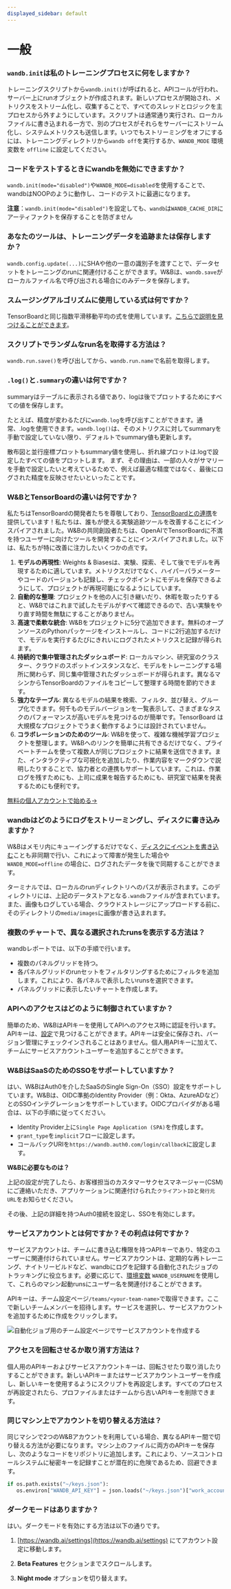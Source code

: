 ```yaml
---
displayed_sidebar: default
---
```

# 一般

### `wandb.init`は私のトレーニングプロセスに何をしますか？

トレーニングスクリプトから`wandb.init()`が呼ばれると、APIコールが行われ、サーバー上にrunオブジェクトが作成されます。新しいプロセスが開始され、メトリクスをストリーム化し、収集することで、すべてのスレッドとロジックを主プロセスから外すようにしています。スクリプトは通常通り実行され、ローカルファイルに書き込まれる一方で、別のプロセスがそれらをサーバーにストリーム化し、システムメトリクスも送信します。いつでもストリーミングをオフにするには、トレーニングディレクトリから`wandb off`を実行するか、`WANDB_MODE` 環境変数を `offline` に設定してください。

### コードをテストするときにwandbを無効にできますか？

`wandb.init(mode="disabled")`や`WANDB_MODE=disabled`を使用することで、wandbはNOOPのように動作し、コードのテストに最適になります。

**注意**：`wandb.init(mode="disabled")`を設定しても、`wandb`は`WANDB_CACHE_DIR`にアーティファクトを保存することを防ぎません

### あなたのツールは、トレーニングデータを追跡または保存しますか？

`wandb.config.update(...)`にSHAや他の一意の識別子を渡すことで、データセットをトレーニングのrunに関連付けることができます。W&Bは、`wandb.save`がローカルファイル名で呼び出される場合にのみデータを保存します。

### スムージングアルゴリズムに使用している式は何ですか？

TensorBoardと同じ指数平滑移動平均の式を使用しています。[こちらで説明を見つけることができます](https://stackoverflow.com/questions/42281844/what-is-the-mathematics-behind-the-smoothing-parameter-in-tensorboards-scalar)。

### スクリプトでランダムなrun名を取得する方法は？

`wandb.run.save()`を呼び出してから、`wandb.run.name`で名前を取得します。

### `.log()`と`.summary`の違いは何ですか？

summaryはテーブルに表示される値であり、logは後でプロットするためにすべての値を保存します。

たとえば、精度が変わるたびに`wandb.log`を呼び出すことができます。通常、.logを使用できます。`wandb.log()`は、そのメトリクスに対してsummaryを手動で設定していない限り、デフォルトでsummary値も更新します。

散布図と並行座標プロットもsummary値を使用し、折れ線プロットは.logで設定したすべての値をプロットします。
まず、その理由は、一部の人々がサマリーを手動で設定したいと考えているためで、例えば最適な精度ではなく、最後にログされた精度を反映させたいといったことです。

### W&BとTensorBoardの違いは何ですか？

私たちはTensorBoardの開発者たちを尊敬しており、[TensorBoardとの連携](../integrations/tensorboard.md)を提供しています！私たちは、誰もが使える実験追跡ツールを改善することにインスパイアされました。W&Bの共同創設者たちは、OpenAIでTensorBoardに不満を持つユーザーに向けたツールを開発することにインスパイアされました。以下は、私たちが特に改善に注力したいくつかの点です。

1. **モデルの再現性**: Weights & Biasesは、実験、探索、そして後でモデルを再現するために適しています。メトリクスだけでなく、ハイパーパラメーターやコードのバージョンも記録し、チェックポイントにモデルを保存できるようにして、プロジェクトが再現可能になるようにしています。
2. **自動的な整理**: プロジェクトを他の人に引き継いだり、休暇を取ったりすると、W&Bではこれまで試したモデルがすべて確認できるので、古い実験をやり直す時間を無駄にすることがありません。
3. **高速で柔軟な統合**: W&Bをプロジェクトに5分で追加できます。無料のオープンソースのPythonパッケージをインストールし、コードに2行追加するだけで、モデルを実行するたびにきれいにログされたメトリクスと記録が得られます。
4. **持続的で集中管理されたダッシュボード**: ローカルマシン、研究室のクラスター、クラウドのスポットインスタンスなど、モデルをトレーニングする場所に関わらず、同じ集中管理されたダッシュボードが得られます。異なるマシンからTensorBoardのファイルをコピーして整理する時間を節約できます。
5. **強力なテーブル**: 異なるモデルの結果を検索、フィルタ、並び替え、グループ化できます。何千ものモデルバージョンを一覧表示して、さまざまなタスクのパフォーマンスが高いモデルを見つけるのが簡単です。TensorBoard は大規模なプロジェクトでうまく動作するようには設計されていません。
6. **コラボレーションのためのツール**: W&Bを使って、複雑な機械学習プロジェクトを整理します。W&Bへのリンクを簡単に共有できるだけでなく、プライベートチームを使って複数人が同じプロジェクトに結果を送信できます。また、インタラクティブな可視化を追加したり、作業内容をマークダウンで説明したりすることで、協力者との連携もサポートしています。これは、作業ログを残すためにも、上司に成果を報告するためにも、研究室で結果を発表するためにも便利です。

[無料の個人アカウントで始める→](http://app.wandb.ai)

### wandbはどのようにログをストリーミングし、ディスクに書き込みますか？

W&Bはメモリ内にキューイングするだけでなく、[ディスクにイベントを書き込む](https://github.com/wandb/wandb/blob/7cc4dd311f3cdba8a740be0dc8903075250a914e/wandb/sdk/internal/datastore.py)ことも非同期で行い、これによって障害が発生した場合や`WANDB_MODE=offline` の場合に、ログされたデータを後で同期することができます。

ターミナルでは、ローカルのrunディレクトリへのパスが表示されます。このディレクトリには、上記のデータストアとなる`.wandb`ファイルが含まれています。また、画像もログしている場合、クラウドストレージにアップロードする前に、そのディレクトリの`media/images`に画像が書き込まれます。

### 複数のチャートで、異なる選択されたrunsを表示する方法は？

wandbレポートでは、以下の手順で行います。

* 複数のパネルグリッドを持つ。
* 各パネルグリッドのrunセットをフィルタリングするためにフィルタを追加します。これにより、各パネルで表示したいrunsを選択できます。
* パネルグリッドに表示したいチャートを作成します。
### APIへのアクセスはどのように制御されていますか？

簡単のため、W&BはAPIキーを使用してAPIへのアクセス時に認証を行います。APIキーは、[設定](https://app.wandb.ai/settings)で見つけることができます。APIキーは安全に保存され、バージョン管理にチェックインされることはありません。個人用APIキーに加えて、チームにサービスアカウントユーザーを追加することができます。

### W&BはSaaSのためのSSOをサポートしていますか？

はい、W&BはAuth0を介したSaaSのSingle Sign-On（SSO）設定をサポートしています。W&Bは、OIDC準拠のIdentity Provider（例：Okta、AzureADなど）とのSSOインテグレーションをサポートしています。OIDCプロバイダがある場合は、以下の手順に従ってください。

* Identity Provider上に`Single Page Application (SPA)`を作成します。
* `grant_type`を`implicit`フローに設定します。
* コールバックURIを`https://wandb.auth0.com/login/callback`に設定します。

**W&Bに必要なものは？**

上記の設定が完了したら、お客様担当のカスタマーサクセスマネージャー(CSM)にご連絡いただき、アプリケーションに関連付けられた`クライアントID`と`発行元URL`をお知らせください。

その後、上記の詳細を持つAuth0接続を設定し、SSOを有効にします。

### サービスアカウントとは何ですか？その利点は何ですか？

サービスアカウントは、チームに書き込む権限を持つAPIキーであり、特定のユーザーに関連付けられていません。サービスアカウントは、定期的な再トレーニング、ナイトリービルドなど、wandbにログを記録する自動化されたジョブのトラッキングに役立ちます。必要に応じて、[環境変数](../track/environment-variables.md) `WANDB_USERNAME`を使用して、これらのマシン起動runsにユーザー名を関連付けることができます。

APIキーは、チーム設定ページ`/teams/<your-team-name>`で取得できます。ここで新しいチームメンバーを招待します。サービスを選択し、サービスアカウントを追加するために作成をクリックします。

![自動化ジョブ用のチーム設定ページでサービスアカウントを作成する](/images/technical_faq/what_is_service_account.png)

### アクセスを回転させるか取り消す方法は？

個人用のAPIキーおよびサービスアカウントキーは、回転させたり取り消したりすることができます。新しいAPIキーまたはサービスアカウントユーザーを作成し、新しいキーを使用するようにスクリプトを再設定します。すべてのプロセスが再設定されたら、プロファイルまたはチームから古いAPIキーを削除できます。
### 同じマシン上でアカウントを切り替える方法は？

同じマシンで2つのW&Bアカウントを利用している場合、異なるAPIキー間で切り替える方法が必要になります。マシン上のファイルに両方のAPIキーを保存し、次のようなコードをリポジトリに追加します。これにより、ソースコントロールシステムに秘密キーを記録すことが潜在的に危険であるため、回避できます。

```python
if os.path.exists("~/keys.json"):
   os.environ["WANDB_API_KEY"] = json.loads("~/keys.json")["work_account"]
```

### ダークモードはありますか？

はい。ダークモードを有効にする方法は以下の通りです。

1. [https://wandb.ai/settings](https://wandb.ai/settings) にてアカウント設定に移動します。

2. **Beta Features** セクションまでスクロールします。

3. **Night mode** オプションを切り替えます。